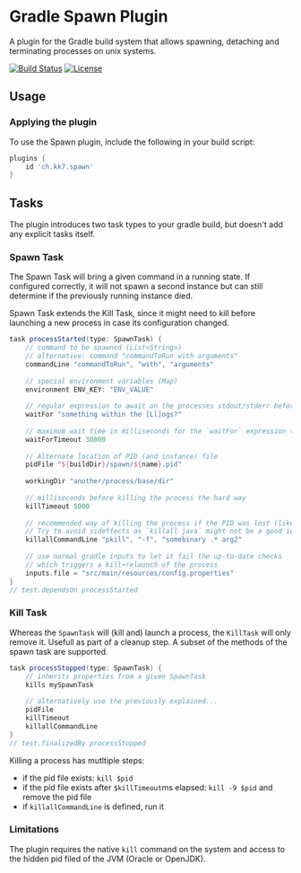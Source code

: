 # Gradle Spawn Plugin
A plugin for the Gradle build system that allows spawning, detaching and terminating processes on unix systems.

[![Build Status](https://travis-ci.org/keykey7/gradle-spawn.svg?branch=master)](https://travis-ci.org/keykey7/gradle-spawn)
[![License](https://img.shields.io/badge/License-Apache%202.0-yellowgreen.svg)](LICENSE)

## Usage

### Applying the plugin
To use the Spawn plugin, include the following in your build script:
```groovy
plugins {
    id 'ch.kk7.spawn'
}
```

## Tasks
The plugin introduces two task types to your gradle build, but doesn't add any explicit tasks itself.

### Spawn Task
The Spawn Task will bring a given command in a running state. If configured correctly, it will not spawn a second instance but can
still determine if the previously running instance died.

Spawn Task extends the Kill Task, since it might need to kill before launching a new process in case its configuration changed.

```groovy
task processStarted(type: SpawnTask) {
    // command to be spawned (List<String>)
    // alternative: command "commandToRun with arguments"
    commandLine "commandToRun", "with", "arguments"
    
    // special environment variables (Map)
    environment ENV_KEY: "ENV_VALUE"
    
    // regular expression to await on the processes stdout/stderr before assuming it is successfully started
    waitFor "something within the [Ll]ogs?"
    
    // maximum wait time in milliseconds for the `waitFor` expression to match
    waitForTimeout 30000
    
    // Alternate location of PID (and instance) file
    pidFile "${buildDir}/spawn/${name}.pid"
    
    workingDir "another/process/base/dir"
    
    // milliseconds before killing the process the hard way
    killTimeout 5000
    
    // recommended way of killing the process if the PID was lost (like `killall` or `pkill`). 
    // Try to avoid sideffects as `killall java` might not be a good idea.
    killallCommandLine "pkill", "-f", "somebinary .* arg2"
    
    // use normal gradle inputs to let it fail the up-to-date checks
    // which triggers a kill+relaunch of the process
    inputs.file = "src/main/resources/config.properties"
}
// test.dependsOn processStarted
```

### Kill Task
Whereas the `SpawnTask` will (kill and) launch a process, the `KillTask` will only remove it.
Usefull as part of a cleanup step. A subset of the methods of the spawn task are supported.
```groovy
task processStopped(type: SpawnTask) {
    // inherits properties from a given SpawnTask
    kills mySpawnTask
    
    // alternatively use the previously explained...
    pidFile
    killTimeout
    killallCommandLine
}
// test.finalizedBy processStopped
```

Killing a process has mutltiple steps:
 * if the pid file exists: `kill $pid`
 * if the pid file exists after `$killTimeout`ms elapsed: `kill -9 $pid` and remove the pid file
 * if `killallCommandLine` is defined, run it

### Limitations
The plugin requires the native `kill` command on the system and access to the hidden pid filed of the JVM (Oracle or OpenJDK).
